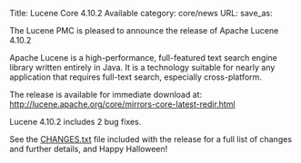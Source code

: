 Title: Lucene Core 4.10.2 Available
category: core/news
URL: 
save_as: 

The Lucene PMC is pleased to announce the release of Apache Lucene 4.10.2

Apache Lucene is a high-performance, full-featured text search engine
library written entirely in Java. It is a technology suitable for nearly
any application that requires full-text search, especially cross-platform.

The release is available for immediate download at:
 <http://lucene.apache.org/core/mirrors-core-latest-redir.html>

Lucene 4.10.2 includes 2 bug fixes.

See the [CHANGES.txt](/core/4_10_2/changes/Changes.html) file included with the
release for a full list of changes and further details, and Happy Halloween!

